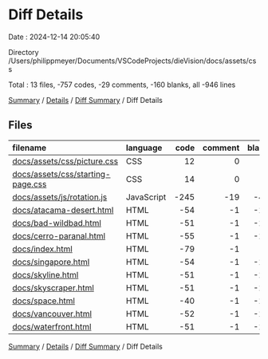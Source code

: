 # Diff Details

Date : 2024-12-14 20:05:40

Directory /Users/philippmeyer/Documents/VSCodeProjects/dieVision/docs/assets/css

Total : 13 files,  -757 codes, -29 comments, -160 blanks, all -946 lines

[Summary](results.md) / [Details](details.md) / [Diff Summary](diff.md) / Diff Details

## Files
| filename | language | code | comment | blank | total |
| :--- | :--- | ---: | ---: | ---: | ---: |
| [docs/assets/css/picture.css](/docs/assets/css/picture.css) | CSS | 12 | 0 | 3 | 15 |
| [docs/assets/css/starting-page.css](/docs/assets/css/starting-page.css) | CSS | 14 | 0 | 2 | 16 |
| [docs/assets/js/rotation.js](/docs/assets/js/rotation.js) | JavaScript | -245 | -19 | -47 | -311 |
| [docs/atacama-desert.html](/docs/atacama-desert.html) | HTML | -54 | -1 | -12 | -67 |
| [docs/bad-wildbad.html](/docs/bad-wildbad.html) | HTML | -51 | -1 | -12 | -64 |
| [docs/cerro-paranal.html](/docs/cerro-paranal.html) | HTML | -55 | -1 | -13 | -69 |
| [docs/index.html](/docs/index.html) | HTML | -79 | -1 | -9 | -89 |
| [docs/singapore.html](/docs/singapore.html) | HTML | -54 | -1 | -12 | -67 |
| [docs/skyline.html](/docs/skyline.html) | HTML | -51 | -1 | -13 | -65 |
| [docs/skyscraper.html](/docs/skyscraper.html) | HTML | -51 | -1 | -12 | -64 |
| [docs/space.html](/docs/space.html) | HTML | -40 | -1 | -11 | -52 |
| [docs/vancouver.html](/docs/vancouver.html) | HTML | -52 | -1 | -12 | -65 |
| [docs/waterfront.html](/docs/waterfront.html) | HTML | -51 | -1 | -12 | -64 |

[Summary](results.md) / [Details](details.md) / [Diff Summary](diff.md) / Diff Details